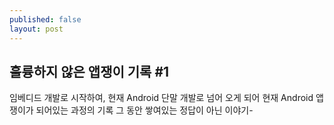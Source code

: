 ```yaml
---
published: false
layout: post
---
```

## 훌륭하지 않은 앱쟁이 기록 #1

임베디드 개발로 시작하여, 
현재 Android 단말 개발로 넘어 오게 되어 현재 Android 앱쟁이가 되어있는 과정의 기록
그 동안 쌓여있는 정답이 아닌 이야기-